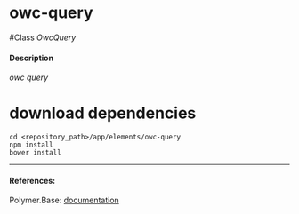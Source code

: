 owc-query
=========


#Class
*OwcQuery*

#### Description
*owc query*

# download dependencies
```
cd <repository_path>/app/elements/owc-query
npm install
bower install
```

____________
#### References:
Polymer.Base: [documentation](http://polymer.github.io/polymer/)



